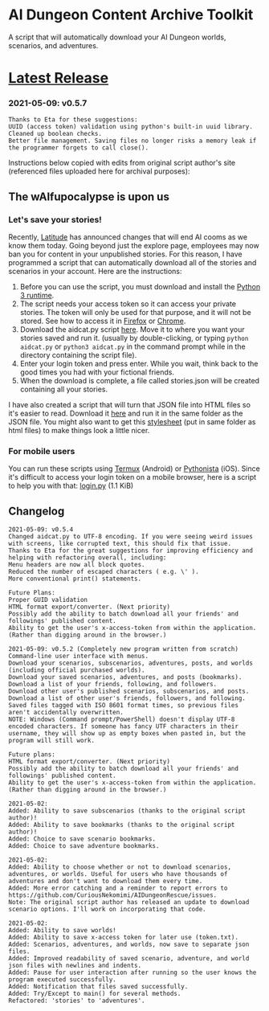 # AI Dungeon Content Archive Toolkit
A script that will automatically download your AI Dungeon worlds, scenarios, and adventures.

# [Latest Release](https://github.com/CuriousNekomimi/AIDCAT/releases)
### 2021-05-09: v0.5.7
```
Thanks to Eta for these suggestions:
UUID (access token) validation using python's built-in uuid library.
Cleaned up boolean checks.
Better file management. Saving files no longer risks a memory leak if the programmer forgets to call close().
```

Instructions below copied with edits from original script author's site (referenced files uploaded here for archival purposes):

## The wAIfupocalypse is upon us
### Let's save your stories!

Recently, [Latitude](https://latitude.io/blog/update-to-our-community-ai-test-april-2021/) has announced changes that will end AI cooms as we know them today. Going beyond just the explore page, employees may now ban you for content in your unpublished stories. For this reason, I have programmed a script that can automatically download all of the stories and scenarios in your account. Here are the instructions:

1. Before you can use the script, you must download and install the [Python 3 runtime](https://www.python.org/downloads/).
2. The script needs your access token so it can access your private stories. The token will only be used for that purpose, and it will not be stored. See how to access it in [Firefox](/firefox.webm) or [Chrome](/chrome.webm).
3. Download the aidcat.py script [here](https://github.com/CuriousNekomimi/AIDCAT/releases). Move it to where you want your stories saved and run it. (usually by double-clicking, or typing `python aidcat.py` or `python3 aidcat.py` in the command prompt while in the directory containing the script file).
4. Enter your login token and press enter. While you wait, think back to the good times you had with your fictional friends.
5. When the download is complete, a file called stories.json will be created containing all your stories.

I have also created a script that will turn that JSON file into HTML files so it's easier to read. Download it [here](/genhtml.py) and run it in the same folder as the JSON file. You might also want to get this [stylesheet](/style.css) (put in same folder as html files) to make things look a little nicer.

### For mobile users

You can run these scripts using [Termux](https://termux.com/) (Android) or [Pythonista](https://apps.apple.com/us/app/pythonista-3/id1085978097) (iOS). Since it's difficult to access your login token on a mobile browser, here is a script to help you with that: [login.py](/login.py) (1.1 KiB)

## Changelog
```
2021-05-09: v0.5.4
Changed aidcat.py to UTF-8 encoding. If you were seeing weird issues with screens, like corrupted text, this should fix that issue.
Thanks to Eta for the great suggestions for improving efficiency and helping with refactoring overall, including:
Menu headers are now all block quotes.
Reduced the number of escaped characters ( e.g. \' ).
More conventional print() statements.

Future Plans:
Proper GUID validation
HTML format export/converter. (Next priority)
Possibly add the ability to batch download all your friends' and followings' published content.
Ability to get the user's x-access-token from within the application. (Rather than digging around in the browser.)

2021-05-09: v0.5.2 (Completely new program written from scratch)
Command-line user interface with menus.
Download your scenarios, subscenarios, adventures, posts, and worlds (including official purchased worlds).
Download your saved scenarios, adventures, and posts (bookmarks).
Download a list of your friends, following, and followers.
Download other user's published scenarios, subscenarios, and posts.
Download a list of other user's friends, followers, and following.
Saved files tagged with ISO 8601 format times, so previous files aren't accidentally overwritten.
NOTE: Windows (Command prompt/PowerShell) doesn't display UTF-8 encoded characters. If someone has fancy UTF characters in their username, they will show up as empty boxes when pasted in, but the program will still work.

Future plans:
HTML format export/converter. (Next priority)
Possibly add the ability to batch download all your friends' and followings' published content.
Ability to get the user's x-access-token from within the application. (Rather than digging around in the browser.)

2021-05-02:
Added: Ability to save subscenarios (thanks to the original script author)!
Added: Ability to save bookmarks (thanks to the original script author)!
Added: Choice to save scenario bookmarks.
Added: Choice to save adventure bookmarks.

2021-05-02:
Added: Ability to choose whether or not to download scenarios, adventures, or worlds. Useful for users who have thousands of adventures and don't want to download them every time.
Added: More error catching and a reminder to report errors to https://github.com/CuriousNekomimi/AIDungeonRescue/issues.
Note: The original script author has released an update to download scenario options. I'll work on incorporating that code.

2021-05-02:
Added: Ability to save worlds!
Added: Ability to save x-access token for later use (token.txt).
Added: Scenarios, adventures, and worlds, now save to separate json files.
Added: Improved readability of saved scenario, adventure, and world json files with newlines and indents.
Added: Pause for user interaction after running so the user knows the program executed successfully.
Added: Notification that files saved successfully.
Added: Try/Except to main() for several methods.
Refactored: 'stories' to 'adventures'.
```
